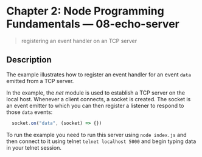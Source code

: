 # Chapter 2: Node Programming Fundamentals &mdash; 08-echo-server
> registering an event handler on an TCP server

## Description
The example illustrates how to register an event handler for an event `data` emitted from a TCP server.

In the example, the *net* module is used to establish a TCP server on the local host. Whenever a client connects, a socket is created. The socket is an event emitter to which you can then register a listener to respond to those `data` events:
```javascript
  socket.on("data", (socket) => {})
```

To run the example you need to run this server using `node index.js` and then connect to it using telnet `telnet localhost 5000` and begin typing data in your telnet session.
